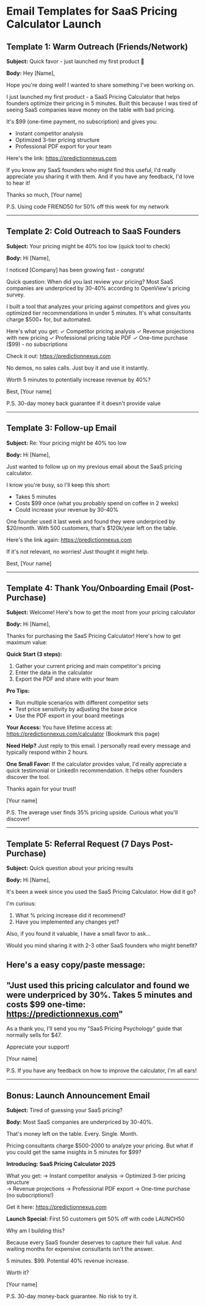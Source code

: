 # Email Templates for SaaS Pricing Calculator Launch

## Template 1: Warm Outreach (Friends/Network)

**Subject:** Quick favor - just launched my first product 🚀

**Body:**
Hey [Name],

Hope you're doing well! I wanted to share something I've been working on.

I just launched my first product - a SaaS Pricing Calculator that helps founders optimize their pricing in 5 minutes. Built this because I was tired of seeing SaaS companies leave money on the table with bad pricing.

It's $99 (one-time payment, no subscription) and gives you:
- Instant competitor analysis
- Optimized 3-tier pricing structure
- Professional PDF export for your team

Here's the link: https://predictionnexus.com

If you know any SaaS founders who might find this useful, I'd really appreciate you sharing it with them. And if you have any feedback, I'd love to hear it!

Thanks so much,
[Your name]

P.S. Using code FRIEND50 for 50% off this week for my network

---

## Template 2: Cold Outreach to SaaS Founders

**Subject:** Your pricing might be 40% too low (quick tool to check)

**Body:**
Hi [Name],

I noticed [Company] has been growing fast - congrats!

Quick question: When did you last review your pricing? Most SaaS companies are underpriced by 30-40% according to OpenView's pricing survey.

I built a tool that analyzes your pricing against competitors and gives you optimized tier recommendations in under 5 minutes. It's what consultants charge $500+ for, but automated.

Here's what you get:
✓ Competitor pricing analysis
✓ Revenue projections with new pricing
✓ Professional pricing table PDF
✓ One-time purchase ($99) - no subscriptions

Check it out: https://predictionnexus.com

No demos, no sales calls. Just buy it and use it instantly.

Worth 5 minutes to potentially increase revenue by 40%?

Best,
[Your name]

P.S. 30-day money back guarantee if it doesn't provide value

---

## Template 3: Follow-up Email

**Subject:** Re: Your pricing might be 40% too low

**Body:**
Hi [Name],

Just wanted to follow up on my previous email about the SaaS pricing calculator.

I know you're busy, so I'll keep this short:

- Takes 5 minutes
- Costs $99 once (what you probably spend on coffee in 2 weeks)
- Could increase your revenue by 30-40%

One founder used it last week and found they were underpriced by $20/month. With 500 customers, that's $120k/year left on the table.

Here's the link again: https://predictionnexus.com

If it's not relevant, no worries! Just thought it might help.

Best,
[Your name]

---

## Template 4: Thank You/Onboarding Email (Post-Purchase)

**Subject:** Welcome! Here's how to get the most from your pricing calculator

**Body:**
Hi [Name],

Thanks for purchasing the SaaS Pricing Calculator! Here's how to get maximum value:

**Quick Start (3 steps):**
1. Gather your current pricing and main competitor's pricing
2. Enter the data in the calculator
3. Export the PDF and share with your team

**Pro Tips:**
- Run multiple scenarios with different competitor sets
- Test price sensitivity by adjusting the base price
- Use the PDF export in your board meetings

**Your Access:**
You have lifetime access at: https://predictionnexus.com/calculator
(Bookmark this page)

**Need Help?**
Just reply to this email. I personally read every message and typically respond within 2 hours.

**One Small Favor:**
If the calculator provides value, I'd really appreciate a quick testimonial or LinkedIn recommendation. It helps other founders discover the tool.

Thanks again for your trust!

[Your name]

P.S. The average user finds 35% pricing upside. Curious what you'll discover!

---

## Template 5: Referral Request (7 Days Post-Purchase)

**Subject:** Quick question about your pricing results

**Body:**
Hi [Name],

It's been a week since you used the SaaS Pricing Calculator. How did it go?

I'm curious:
1. What % pricing increase did it recommend?
2. Have you implemented any changes yet?

Also, if you found it valuable, I have a small favor to ask...

Would you mind sharing it with 2-3 other SaaS founders who might benefit? 

Here's a easy copy/paste message:
---
"Just used this pricing calculator and found we were underpriced by 30%. Takes 5 minutes and costs $99 one-time: https://predictionnexus.com"
---

As a thank you, I'll send you my "SaaS Pricing Psychology" guide that normally sells for $47.

Appreciate your support!

[Your name]

P.S. If you have any feedback on how to improve the calculator, I'm all ears!

---

## Bonus: Launch Announcement Email

**Subject:** Tired of guessing your SaaS pricing?

**Body:**
Most SaaS companies are underpriced by 30-40%.

That's money left on the table. Every. Single. Month.

Pricing consultants charge $500-2000 to analyze your pricing. But what if you could get the same insights in 5 minutes for $99?

**Introducing: SaaS Pricing Calculator 2025**

What you get:
→ Instant competitor analysis
→ Optimized 3-tier pricing structure  
→ Revenue projections
→ Professional PDF export
→ One-time purchase (no subscriptions!)

Get it here: https://predictionnexus.com

**Launch Special:** First 50 customers get 50% off with code LAUNCH50

Why am I building this?

Because every SaaS founder deserves to capture their full value. And waiting months for expensive consultants isn't the answer.

5 minutes. $99. Potential 40% revenue increase.

Worth it?

[Your name]

P.S. 30-day money-back guarantee. No risk to try it.